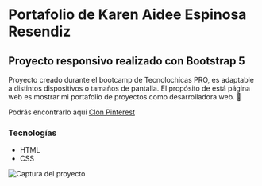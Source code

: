 # Portafolio de Karen Aidee Espinosa Resendiz
## Proyecto responsivo realizado con Bootstrap 5

Proyecto creado durante el bootcamp de Tecnolochicas PRO, es adaptable a distintos dispositivos o tamaños de pantalla.
El propósito de está página web es mostrar mi portafolio de proyectos como desarrolladora web. 💜

Podrás encontrarlo aquí [Clon Pinterest](https://kaai18.github.io/)

### Tecnologías

* HTML
* CSS

![Captura del proyecto](/assets/clon.png)